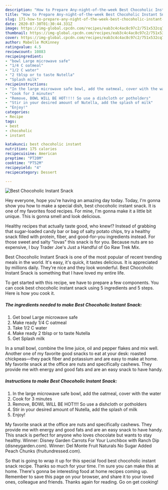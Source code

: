 ```yaml
---
description: "How to Prepare Any-night-of-the-week Best Chocoholic Instant Snack"
title: "How to Prepare Any-night-of-the-week Best Chocoholic Instant Snack"
slug: 171-how-to-prepare-any-night-of-the-week-best-chocoholic-instant-snack
date: 2020-07-30T01:30:44.331Z
image: https://img-global.cpcdn.com/recipes/eab3c4c4ac8c97c2/751x532cq70/best-chocoholic-instant-snack-recipe-main-photo.jpg
thumbnail: https://img-global.cpcdn.com/recipes/eab3c4c4ac8c97c2/751x532cq70/best-chocoholic-instant-snack-recipe-main-photo.jpg
cover: https://img-global.cpcdn.com/recipes/eab3c4c4ac8c97c2/751x532cq70/best-chocoholic-instant-snack-recipe-main-photo.jpg
author: Mabelle McKinney
ratingvalue: 4.5
reviewcount: 10883
recipeingredient:
- "bowl Large microwave safe"
- "1/4 C oatmeal"
- "1/2 C water"
- "2 tblsp or to taste Nutella"
- "Splash milk"
recipeinstructions:
- "In the large microwave safe bowl, add the oatmeal, cover with the water"
- "Cook for 3 minutes"
- "Remove, BOWL WILL BE HOT!!!! So use a dishcloth or potholders"
- "Stir in your desired amount of Nutella, add the splash of milk"
- "Enjoy!"
categories:
- Recipe
tags:
- best
- chocoholic
- instant

katakunci: best chocoholic instant 
nutrition: 175 calories
recipecuisine: American
preptime: "PT20M"
cooktime: "PT52M"
recipeyield: "4"
recipecategory: Dessert

---
```



![Best Chocoholic Instant Snack](https://img-global.cpcdn.com/recipes/eab3c4c4ac8c97c2/751x532cq70/best-chocoholic-instant-snack-recipe-main-photo.jpg)

Hey everyone, hope you're having an amazing day today. Today, I'm gonna show you how to make a special dish, best chocoholic instant snack. It is one of my favorites food recipes. For mine, I'm gonna make it a little bit unique. This is gonna smell and look delicious.

Healthy recipes that actually taste good, who knew!? Instead of grabbing that sugar-loaded candy bar or bag of salty potato chips, try a healthy snack filled with protein, fiber, and good-for-you ingredients instead. For those sweet and salty &#34;lovas&#34; this snack is for you. Because nuts are so expensive, I buy Trader Joe&#39;s Just a Handful of Go Raw Trek Mix.

Best Chocoholic Instant Snack is one of the most popular of recent trending meals in the world. It's easy, it's quick, it tastes delicious. It is appreciated by millions daily. They're nice and they look wonderful. Best Chocoholic Instant Snack is something that I have loved my entire life.


To get started with this recipe, we have to prepare a few components. You can cook best chocoholic instant snack using 5 ingredients and 5 steps. Here is how you cook it.

<!--inarticleads1-->

##### The ingredients needed to make Best Chocoholic Instant Snack:

1. Get bowl Large microwave safe
1. Make ready 1/4 C oatmeal
1. Take 1/2 C water
1. Make ready 2 tblsp or to taste Nutella
1. Get Splash milk


In a small bowl, combine the lime juice, oil and pepper flakes and mix well. Another one of my favorite good snacks to eat at your desk: roasted chickpeas—they pack fiber and potassium and are easy to make at home. My favorite snack at the office are nuts and specifically cashews. They provide me with energy and good fats and are an easy snack to have handy. 

<!--inarticleads2-->

##### Instructions to make Best Chocoholic Instant Snack:

1. In the large microwave safe bowl, add the oatmeal, cover with the water
1. Cook for 3 minutes
1. Remove, BOWL WILL BE HOT!!!! So use a dishcloth or potholders
1. Stir in your desired amount of Nutella, add the splash of milk
1. Enjoy!


My favorite snack at the office are nuts and specifically cashews. They provide me with energy and good fats and are an easy snack to have handy. This snack is perfect for anyone who loves chocolate but wants to stay healthy. Winner: Disney Garden Carrots For Your Lunchbox with Ranch Dip (disneygarden.com). Winner: Del Monte Fruit Naturals No Sugar Added Peach Chunks (fruitundressed.com). 

So that is going to wrap it up for this special food best chocoholic instant snack recipe. Thanks so much for your time. I'm sure you can make this at home. There's gonna be interesting food at home recipes coming up. Remember to save this page on your browser, and share it to your loved ones, colleague and friends. Thanks again for reading. Go on get cooking!
